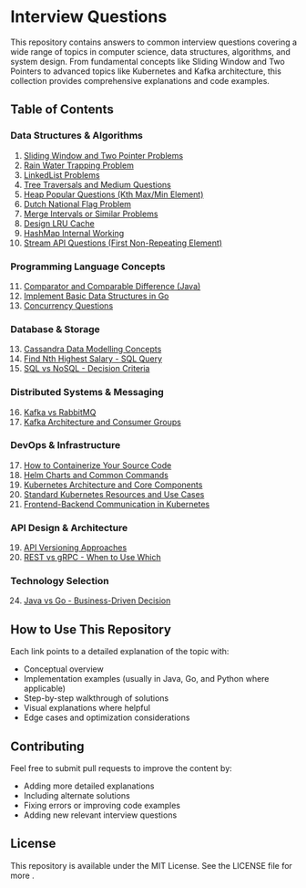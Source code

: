 # Interview Questions

This repository contains answers to common interview questions covering a wide range of topics in computer science, data structures, algorithms, and system design. From fundamental concepts like Sliding Window and Two Pointers to advanced topics like Kubernetes and Kafka architecture, this collection provides comprehensive explanations and code examples.

## Table of Contents

### Data Structures & Algorithms
1. [Sliding Window and Two Pointer Problems](Part-1.md#1.sliding-window-and-two-pointer-problems) 
2. [Rain Water Trapping Problem](Part-1.md#2-rain-water-trapping-problem)
3. [LinkedList Problems](Part-1.md#linkedlist-problems)
4. [Tree Traversals and Medium Questions](./04_Tree_Traversals.md)
5. [Heap Popular Questions (Kth Max/Min Element)](./05_Heap_Questions.md)
6. [Dutch National Flag Problem](./06_Dutch_National_Flag.md)
7. [Merge Intervals or Similar Problems](./07_Merge_Intervals.md)
8. [Design LRU Cache](./08_LRU_Cache.md)
9. [HashMap Internal Working](./09_HashMap_Internal.md)
10. [Stream API Questions (First Non-Repeating Element)](./10_Stream_API_Questions.md)

### Programming Language Concepts
11. [Comparator and Comparable Difference (Java)](./11_Comparator_Comparable.md)
12. [Implement Basic Data Structures in Go](./12_Go_Data_Structures.md)
26. [Concurrency Questions](./26_Concurrency_Questions.md)

### Database & Storage
13. [Cassandra Data Modelling Concepts](./13_Cassandra_Data_Modelling.md)
14. [Find Nth Highest Salary - SQL Query](./14_Nth_Highest_Salary.md)
15. [SQL vs NoSQL - Decision Criteria](./15_SQL_vs_NoSQL.md)

### Distributed Systems & Messaging
16. [Kafka vs RabbitMQ](./16_Kafka_vs_RabbitMQ.md)
23. [Kafka Architecture and Consumer Groups](./23_Kafka_Architecture.md)

### DevOps & Infrastructure
17. [How to Containerize Your Source Code](./17_Containerization.md)
18. [Helm Charts and Common Commands](./18_Helm_Charts.md)
21. [Kubernetes Architecture and Core Components](./21_Kubernetes_Architecture.md)
22. [Standard Kubernetes Resources and Use Cases](./22_Kubernetes_Resources.md)
25. [Frontend-Backend Communication in Kubernetes](./25_Kubernetes_Microservices.md)

### API Design & Architecture
19. [API Versioning Approaches](./19_API_Versioning.md)
20. [REST vs gRPC - When to Use Which](./20_REST_vs_gRPC.md)

### Technology Selection
24. [Java vs Go - Business-Driven Decision](./24_Java_vs_Go.md)

## How to Use This Repository

Each link points to a detailed explanation of the topic with:
- Conceptual overview
- Implementation examples (usually in Java, Go, and Python where applicable)
- Step-by-step walkthrough of solutions
- Visual explanations where helpful
- Edge cases and optimization considerations

## Contributing

Feel free to submit pull requests to improve the content by:
- Adding more detailed explanations
- Including alternate solutions
- Fixing errors or improving code examples
- Adding new relevant interview questions

## License

This repository is available under the MIT License. See the LICENSE file for more .